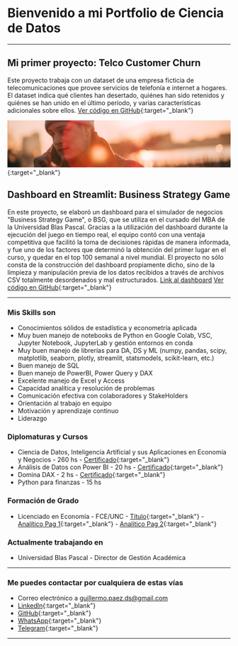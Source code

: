 # Bienvenido a mi Portfolio de Ciencia de Datos

---

## Mi primer proyecto: Telco Customer Churn

Este proyecto trabaja con un dataset de una empresa ficticia de telecomunicaciones que provee servicios de telefonía e internet a hogares. El dataset indica qué clientes han desertado, quiénes han sido retenidos y quiénes se han unido en el último período, y varias características adicionales sobre ellos.
[Ver código en GitHub](https://github.com/guillepaez53/portfolio-telcochurn){:target="\_blank"}

[<img src="images/dataset-cover.jpg?raw=true"/>](https://github.com/guillepaez53/portfolio-telcochurn){:target="\_blank"}

## Dashboard en Streamlit: Business Strategy Game

En este proyecto, se elaboró un dashboard para el simulador de negocios "Business Strategy Game", o BSG, que se utiliza en el cursado del MBA de la Universidad Blas Pascal. Gracias a la utilización del dashboard durante la ejecución del juego en tiempo real, el equipo contó con una ventaja competitiva que facilitó la toma de decisiones rápidas de manera informada, y fue uno de los factores que determinó la obtención del primer lugar en el curso, y quedar en el top 100 semanal a nivel mundial.
El proyecto no sólo consta de la construcción del dashboard propiamente dicho, sino de la limpieza y manipulación previa de los datos recibidos a través de archivos CSV totalmente desordenados y mal estructurados.
[Link al dashboard](https://bsg-mbaubp-d.streamlit.app/)
[Ver código en GitHub](https://github.com/guillepaez53/bsg_dashboard/tree/master){:target="\_blank"}

---

### Mis Skills son

- Conocimientos sólidos de estadística y econometría aplicada
- Muy buen manejo de notebooks de Python en Google Colab, VSC, Jupyter Notebook, JupyterLab y gestión entornos en conda
- Muy buen manejo de librerías para DA, DS y ML (numpy, pandas, scipy, matplotlib, seaborn, plotly, streamlit, statsmodels, scikit-learn, etc.)
- Buen manejo de SQL
- Buen manejo de PowerBI, Power Query y DAX
- Excelente manejo de Excel y Access
- Capacidad analítica y resolución de problemas
- Comunicación efectiva con colaboradores y StakeHolders
- Orientación al trabajo en equipo
- Motivación y aprendizaje continuo
- Liderazgo

### Diplomaturas y Cursos

- Ciencia de Datos, Inteligencia Artificial y sus Aplicaciones en Economía y Negocios - 260 hs - [Certificado](pdf/Certificado-PAEZ.pdf){:target="\_blank"}
- Análisis de Datos con Power BI - 20 hs - [Certificado](pdf/Certificado-POWER-BI.pdf){:target="\_blank"}
- Domina DAX - 2 hs - [Certificado](pdf/UC-430b251f-187d-47bd-bf4f-83371ca2fd1d.pdf){:target="\_blank"}
- Python para finanzas - 15 hs

### Formación de Grado

- Licenciado en Economía - FCE/UNC - [Título](pdf/Titulo-Universitario.pdf){:target="\_blank"} - [Analítico Pag 1](pdf/Analitico-1.jpg){:target="\_blank"} - [Analítico Pag 2](pdf/Analitico-2.jpg){:target="\_blank"}

### Actualmente trabajando en

- Universidad Blas Pascal - Director de Gestión Académica

---

### Me puedes contactar por cualquiera de estas vías

- Correo electrónico a <guillermo.paez.ds@gmail.com>
- [LinkedIn](https://www.linkedin.com/in/guillermo-paez-038b8b237/){:target="\_blank"}
- [GitHub](https://github.com/guillepaez53/){:target="\_blank"}
- [WhatsApp](https://wa.me/543543589432?text=Hola){:target="\_blank"}
- [Telegram](https://t.me/GuillermoPaez1987){:target="\_blank"}

---
